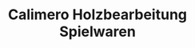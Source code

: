 ---
title: "Calimero Holzbearbeitung Spielwaren"
url: /albig/calimero-holzbearbeitung-spielwaren/
shop: Spielzeug
---